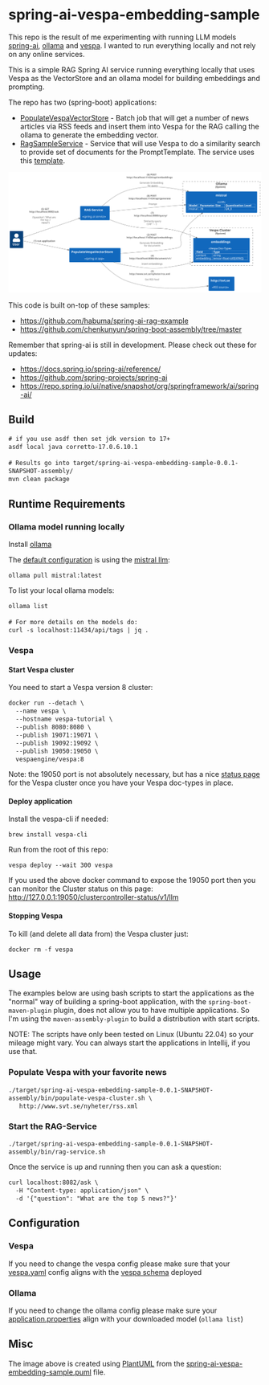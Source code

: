 # spring-ai-vespa-embedding-sample

This repo is the result of me experimenting with running LLM models 
[spring-ai](https://docs.spring.io/spring-ai/reference/), 
[ollama](https://ollama.ai/) and [vespa](https://vespa.ai/). 
I wanted to run everything locally and not rely on any online services. 

This is a simple RAG Spring AI service running everything locally 
that uses Vespa as the VectorStore and an ollama model 
for building embeddings and prompting.

The repo has two (spring-boot) applications:

- [PopulateVespaVectorStore](src/main/java/com/pehrs/spring/ai/etl/PopulateVespaVectorStore.java) - 
Batch job that will get a number of news articles via RSS feeds and insert them into Vespa for 
the RAG calling the ollama to generate the embedding vector.
- [RagSampleService](src/main/java/com/pehrs/spring/ai/service/RagSampleService.java) - Service that will use Vespa to do a similarity search 
to provide set of documents for the PromptTemplate. The service uses this [template](src/main/resources/rag-prompt-template.st).


![Overview](spring-ai-vespa-embedding-sample.svg)

This code is built on-top of these samples:
- https://github.com/habuma/spring-ai-rag-example
- https://github.com/chenkunyun/spring-boot-assembly/tree/master


Remember that spring-ai is still in development. 
Please check out these for updates:

- https://docs.spring.io/spring-ai/reference/
- https://github.com/spring-projects/spring-ai
- https://repo.spring.io/ui/native/snapshot/org/springframework/ai/spring-ai/

## Build

```shell
# if you use asdf then set jdk version to 17+
asdf local java corretto-17.0.6.10.1

# Results go into target/spring-ai-vespa-embedding-sample-0.0.1-SNAPSHOT-assembly/
mvn clean package
```

## Runtime Requirements

### Ollama model running locally

Install [ollama](https://ollama.ai/download) 

The [default configuration](src/main/resources/vespa.yaml) is using the [mistral llm](https://ollama.ai/library/mistral):
```shell
ollama pull mistral:latest
```

To list your local ollama models:
```shell
ollama list

# For more details on the models do:
curl -s localhost:11434/api/tags | jq .
```

### Vespa

#### Start Vespa cluster

You need to start a Vespa version 8 cluster:

```shell
docker run --detach \
  --name vespa \
  --hostname vespa-tutorial \
  --publish 8080:8080 \
  --publish 19071:19071 \
  --publish 19092:19092 \
  --publish 19050:19050 \
  vespaengine/vespa:8
```

Note: the 19050 port is not absolutely necessary, but has a nice 
[status page](http://localhost:19050/clustercontroller-status/v1/llm) for the Vespa cluster once you have your Vespa doc-types in place.

#### Deploy application
Install the vespa-cli if needed:
```shell
brew install vespa-cli
```

Run from the root of this repo:
```shell
vespa deploy --wait 300 vespa
```
If you used the above docker command to expose the 19050 
port then you can monitor the Cluster status on this page:
http://127.0.0.1:19050/clustercontroller-status/v1/llm


#### Stopping Vespa 

To kill (and delete all data from) the Vespa cluster just:
```shell
docker rm -f vespa
```


## Usage

The examples below are using bash scripts to start the 
applications as the "normal" way of building a spring-boot application, 
with the `spring-boot-maven-plugin` plugin, does not allow you 
to have multiple applications. 
So I'm using the `maven-assembly-plugin` to build a distribution with start scripts.

NOTE: The scripts have only been tested on Linux (Ubuntu 22.04) so your mileage might vary. 
You can always start the applications in Intellij, if you use that.

### Populate Vespa with your favorite news

```shell
./target/spring-ai-vespa-embedding-sample-0.0.1-SNAPSHOT-assembly/bin/populate-vespa-cluster.sh \
   http://www.svt.se/nyheter/rss.xml
```

### Start the RAG-Service

```shell
./target/spring-ai-vespa-embedding-sample-0.0.1-SNAPSHOT-assembly/bin/rag-service.sh
```

Once the service is up and running then you can ask a question:

```shell
curl localhost:8082/ask \
  -H "Content-type: application/json" \
  -d '{"question": "What are the top 5 news?"}'
```

## Configuration

### Vespa 

If you need to change the vespa config please make sure that your 
[vespa.yaml](src/main/resources/vespa.yaml) config aligns 
with the [vespa schema](vespa/schemas/embeddings.sd) deployed

### Ollama

If you need to change the ollama config please make sure 
your [application.properties](src/main/resources/application.properties) 
align with your downloaded model (`ollama list`)

## Misc

The image above is created using [PlantUML](https://plantuml.com/command-line) 
from the [spring-ai-vespa-embedding-sample.puml](spring-ai-vespa-embedding-sample.puml) file. 
